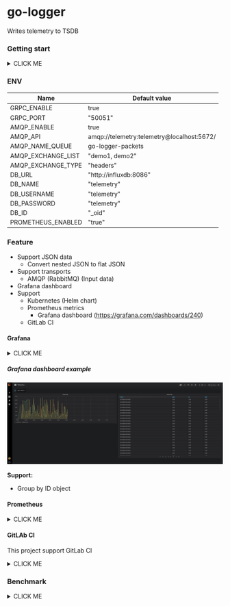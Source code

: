 # go-logger

Writes telemetry to TSDB

### Getting start

<details><summary>CLICK ME</summary>
<p>

```
# Run services
$ docker-compose up
```

</p>
</details>

### ENV

| Name                  | Default value                              |
|-----------------------|--------------------------------------------|
| GRPC_ENABLE           | true                                       |
| GRPC_PORT             | "50051"                                    |
| AMQP_ENABLE           | true                                       |
| AMQP_API              | amqp://telemetry:telemetry@localhost:5672/ |
| AMQP_NAME_QUEUE       | go-logger-packets                          |
| AMQP_EXCHANGE_LIST    | "demo1, demo2"                             |
| AMQP_EXCHANGE_TYPE    | "headers"                                  |
| DB_URL                | "http://influxdb:8086"                     |
| DB_NAME               | "telemetry"                                |
| DB_USERNAME           | "telemetry"                                |
| DB_PASSWORD           | "telemetry"                                |
| DB_ID                 | "_oid"                                     |
| PROMETHEUS_ENABLED    | "true"                                     |

### Feature

+ Support JSON data
    + Convert nested JSON to flat JSON
+ Support transports
    + AMQP (RabbitMQ) (Input data)
+ Grafana dashboard
+ Support
  + Kubernetes (Helm chart)
  + Prometheus metrics
    + Grafana dashboard (https://grafana.com/dashboards/240)
  + GitLab CI

#### Grafana

<details><summary>CLICK ME</summary></details>

##### Grafana dashboard example

![Grafana dashboard example](./docs/grafana-example-dashboard.png)

**Support:**
- Group by ID object

</p>
</details>

#### Prometheus

<details><summary>CLICK ME</summary>

Prometheus metrics `localhost:9090/metrics`

Prometheus metrics:
- Basic metrics
</details>

#### GitLAb CI

This project support GitLab CI

<details><summary>CLICK ME</summary>
<p>

| Name                  | Description                                |
|-----------------------|--------------------------------------------|
| DOCKER_PASS           | --                                         |
| DOCKER_USER           | --                                         |
| GITHUB_PASSWORD       | --                                         |
| GITHUB_REPOSITORY_URL | --                                         |
| GITHUB_USER           | --                                         |
| HELM_CONTEXT          | --                                         |
| PROJECT_NAMESPACE     | --                                         |
| INFLUXDB_NODE_SELECT  | --                                         |

</p>
</details>


### Benchmark

<details><summary>CLICK ME</summary>
<p>

##### Run bot

Run `go run /tests/bot/bot.go`

##### Read from AMQP queue (1M message/1 instance)

![read_packets](./docs/read_packet.png)

</p>
</details>
